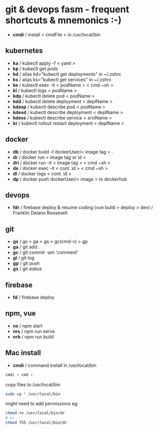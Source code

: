# git & devops fasm - frequent shortcuts & mnemonics :-)

- **cmdi** / install < cmdFile > in /usr/local/bin

## kubernetes

- **ka** / kubectl apply -f < yaml >
- **kp** / kubectl get pods
- **kd** / alias kd="kubectl get deployments" in ~/.zshrc
- **ks** / alias ks="kubectl get services" in ~/.zshrc
- **ke** / kubectl exec -it < podName > < cmd ~sh >
- **kl** / kubectl logs < podName >
- **kdp** / kubectl delete pod < podName >
- **kdd** / kubectl delete deployment < deplName >
- **kdesp** / kubectl describe pod < podName >
- **kdesd** / kubectl describe deployment < deplName >
- **kdess** / kubectl describe service < srvlName >
- **kr** / kubectl rollout restart deployment < deplName >

## docker

- **db** / docker build -t dockerUser/< image tag > .
- **dr** / docker run < image tag or id >
- **dri** / docker run -it < image tag > < cmd ~sh >
- **de** / docker exec -it < cont. id > < cmd ~sh >
- **dl** / docker logs < cont. id >
- **dp** / docker push dockerUser/< image > to dockerhub

## devops

- **fdr** / firebase deploy & resume coding (vue build > deploy > dev) / Franklin Delano Roosevelt

## git

- **gx** / gs > ga > gs > gc(cmd-v) > gp
- **ga** / git add .
- **gc** / git commit -am 'comment'
- **gl** / git log
- **gp** / git push
- **gs** / git status

## firebase

- **fd** / firebase deploy

## npm, vue

- **ns** / npm start
- **nrs** / npm run serve
- **nrb** / npm run build

## Mac install

- **cmdi** / command install in /usr/local/bin

```bash
cmdi < cmd >
```

copy files to /usr/local/bin

```bash
sudo cp * /usr/local/bin
```

might need to add permissions eg:

```bash
chmod +x /usr/local/bin/dr
# or
chmod 755 /usr/local/bin/dr
```

